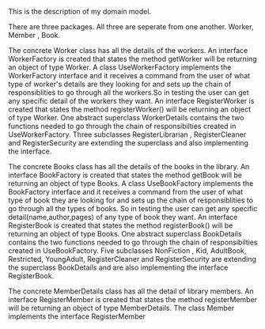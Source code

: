 This is the description of my domain model.


There are three packages. All three are seperate from one another. Worker, Member , Book.

The concrete Worker class has all the details of the workers. 
An interface WorkerFactory is created that states the method getWorker will be returning an object of type Worker. 
A class UseWorkerFactory implements the WorkerFactory interface and it receives a command from the user of what type of worker's details are they looking for and sets up the chain of responsiblities to go through all the workers.So in testing the user can get any specific detail of the workers they want.
An interface RegisterWorker is created that states the method registerWorker() will be returning an object of type Worker.
One abstract superclass WorkerDetails contains the two functions needed to go through the chain of responsibilties created in UseWorkerFactory.
Three subclasses RegisterLibrarian , RegisterCleaner and RegisterSecurity are extending the superclass and also implementing the interface.


The concrete Books class has all the details of the books in the library. 
An interface BookFactory is created that states the method getBook will be returning an object of type Books. 
A class UseBookFactory implements the BookFactory interface and it receives a command from the user of what type of book they are looking for and sets up the chain of responsiblities to go through all the types of books. So in testing the user can get any specific detail(name,author,pages) of any type of book they want.
An interface RegisterBook is created that states the method registerBook() will be returning an object of type Books.
One abstract superclass BookDetails contains the two functions needed to go through the chain of responsibilties created in UseBookFactory.
Five subclasses NonFiction , Kid, AdultBook, Restricted, YoungAdult, RegisterCleaner and RegisterSecurity are extending the superclass BookDetails and are also implementing the interface RegisterBook.

The concrete MemberDetails class has all the detail of library members.
An interface RegisterMember is created that states the method registerMember will be returning an object of type MemberDetails.
The class Member implements the interface RegisterMember

